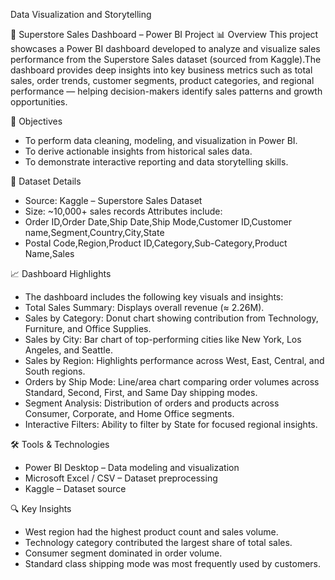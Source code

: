 Data Visualization and Storytelling

🏪 Superstore Sales Dashboard – Power BI Project
📊 Overview
This project showcases a Power BI dashboard developed to analyze and visualize sales performance from the Superstore Sales dataset (sourced from Kaggle).The dashboard provides deep insights into key business metrics such as total sales, order trends, customer segments, product categories, and regional performance — helping decision-makers identify sales patterns and growth opportunities.

🎯 Objectives
* To perform data cleaning, modeling, and visualization in Power BI.
* To derive actionable insights from historical sales data.
* To demonstrate interactive reporting and data storytelling skills.

🧩 Dataset Details

* Source: Kaggle – Superstore Sales Dataset
* Size: ~10,000+ sales records
Attributes include:
* Order ID,Order Date,Ship Date,Ship Mode,Customer ID,Customer name,Segment,Country,City,State
* Postal Code,Region,Product ID,Category,Sub-Category,Product Name,Sales

📈 Dashboard Highlights
* The dashboard includes the following key visuals and insights:
* Total Sales Summary: Displays overall revenue (≈ 2.26M).
* Sales by Category: Donut chart showing contribution from Technology, Furniture, and Office Supplies.
* Sales by City: Bar chart of top-performing cities like New York, Los Angeles, and Seattle.
* Sales by Region: Highlights performance across West, East, Central, and South regions.
* Orders by Ship Mode: Line/area chart comparing order volumes across Standard, Second, First, and Same Day shipping modes.
* Segment Analysis: Distribution of orders and products across Consumer, Corporate, and Home Office segments.
* Interactive Filters: Ability to filter by State for focused regional insights.

🛠️ Tools & Technologies
* Power BI Desktop – Data modeling and visualization
* Microsoft Excel / CSV – Dataset preprocessing
* Kaggle – Dataset source

🔍 Key Insights
* West region had the highest product count and sales volume.
* Technology category contributed the largest share of total sales.
* Consumer segment dominated in order volume.
* Standard class shipping mode was most frequently used by customers.
